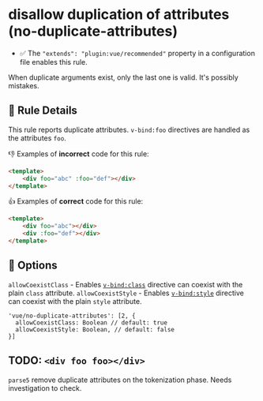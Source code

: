 # disallow duplication of attributes (no-duplicate-attributes)

- :white_check_mark: The `"extends": "plugin:vue/recommended"` property in a configuration file enables this rule.

When duplicate arguments exist, only the last one is valid.
It's possibly mistakes.

## :book: Rule Details

This rule reports duplicate attributes.
`v-bind:foo` directives are handled as the attributes `foo`.

:-1: Examples of **incorrect** code for this rule:

```html
<template>
    <div foo="abc" :foo="def"></div>
</template>
```

:+1: Examples of **correct** code for this rule:

```html
<template>
    <div foo="abc"></div>
    <div :foo="def"></div>
</template>
```

## :wrench: Options

`allowCoexistClass` - Enables [`v-bind:class`] directive can coexist with the plain `class` attribute.
`allowCoexistStyle` - Enables [`v-bind:style`] directive can coexist with the plain `style` attribute.

```
'vue/no-duplicate-attributes': [2, {
  allowCoexistClass: Boolean // default: true
  allowCoexistStyle: Boolean, // default: false
}]
```

## TODO: `<div foo foo></div>`

`parse5` remove duplicate attributes on the tokenization phase.
Needs investigation to check.

[`v-bind:class`]: https://vuejs.org/v2/guide/class-and-style.html
[`v-bind:style`]: https://vuejs.org/v2/guide/class-and-style.html
